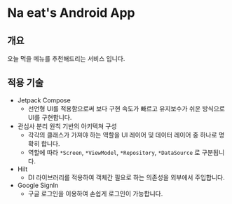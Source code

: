 # Na eat's Android App

## 개요
오늘 먹을 메뉴를 추천해드리는 서비스 입니다.
  
## 적용 기술
- Jetpack Compose
    - 선언형 UI를 적용함으로써 보다 구현 속도가 빠르고 유지보수가 쉬운 방식으로 UI를 구현합니다.
- 관심사 분리 원칙 기반의 아키텍쳐 구성
   - 각각의 클래스가 가져야 하는 역할을 UI 레이어 및 데이터 레이어 중 하나로 명확히 합니다.
   - 역할에 따라 `*Screen`, `*ViewModel`, `*Repository`, `*DataSource` 로 구분됩니다.
- Hilt
    - DI 라이브러리를 적용하여 객체간 필요로 하는 의존성을 외부에서 주입합니다.
- Google SignIn
    - 구글 로그인을 이용하여 손쉽게 로그인이 가능합니다.
